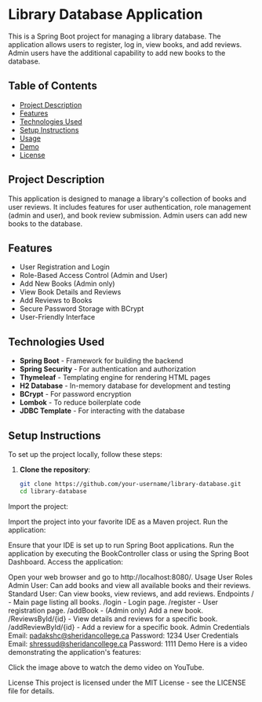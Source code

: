 # Library Database Application

This is a Spring Boot project for managing a library database. The application allows users to register, log in, view books, and add reviews. Admin users have the additional capability to add new books to the database.

## Table of Contents

- [Project Description](#project-description)
- [Features](#features)
- [Technologies Used](#technologies-used)
- [Setup Instructions](#setup-instructions)
- [Usage](#usage)
- [Demo](#demo)
- [License](#license)

## Project Description

This application is designed to manage a library's collection of books and user reviews. It includes features for user authentication, role management (admin and user), and book review submission. Admin users can add new books to the database.

## Features

- User Registration and Login
- Role-Based Access Control (Admin and User)
- Add New Books (Admin only)
- View Book Details and Reviews
- Add Reviews to Books
- Secure Password Storage with BCrypt
- User-Friendly Interface

## Technologies Used

- **Spring Boot** - Framework for building the backend
- **Spring Security** - For authentication and authorization
- **Thymeleaf** - Templating engine for rendering HTML pages
- **H2 Database** - In-memory database for development and testing
- **BCrypt** - For password encryption
- **Lombok** - To reduce boilerplate code
- **JDBC Template** - For interacting with the database

## Setup Instructions

To set up the project locally, follow these steps:

1. **Clone the repository**:
   ```bash
   git clone https://github.com/your-username/library-database.git
   cd library-database
Import the project:

Import the project into your favorite IDE as a Maven project.
Run the application:

Ensure that your IDE is set up to run Spring Boot applications.
Run the application by executing the BookController class or using the Spring Boot Dashboard.
Access the application:

Open your web browser and go to http://localhost:8080/.
Usage
User Roles
Admin User: Can add books and view all available books and their reviews.
Standard User: Can view books, view reviews, and add reviews.
Endpoints
/ - Main page listing all books.
/login - Login page.
/register - User registration page.
/addBook - (Admin only) Add a new book.
/ReviewsById/{id} - View details and reviews for a specific book.
/addReviewById/{id} - Add a review for a specific book.
Admin Credentials
Email: padakshc@sheridancollege.ca
Password: 1234
User Credentials
Email: shressud@sheridancollege.ca
Password: 1111
Demo
Here is a video demonstrating the application's features:



Click the image above to watch the demo video on YouTube.

License
This project is licensed under the MIT License - see the LICENSE file for details.
